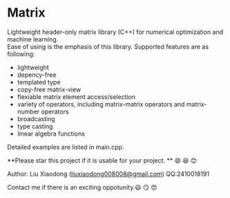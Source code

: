 # Matrix

Lightweight header-only matrix library (C++) for numerical optimization and machine learning.   
Ease of using is the emphasis of this library. Supported features are as following:
* lightweight
* depency-free
* templated type
* copy-free matrix-view
* flexiable matrix element access/selection
* variety of operators, including matrix-matrix operators and matrix-number operators
* broadcasting
* type casting
* linear algebra functions

Detailed examples are listed in main.cpp.

**Please star this project if it is usable for your project. ** 😄 😆 😊

Author: Liu Xiaodong (liuxiaodong008008@gmail.com) QQ:2410018191

Contact me if there is an exciting oppotunity.😃 😏 😍

